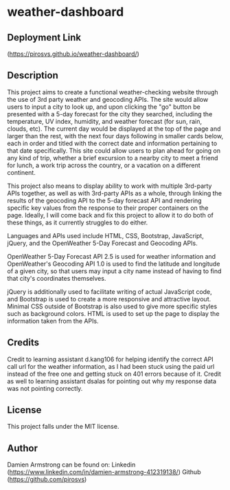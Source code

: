 # weather-dashboard

## Deployment Link
(https://pirosvs.github.io/weather-dashboard/)

## Description
This project aims to create a functional weather-checking website through the use of 3rd party weather and geocoding APIs. The site would allow users to input a city to look up, and upon clicking the "go" button be presented with a 5-day forecast for the city they searched, including the temperature, UV index, humidity, and weather forecast (for sun, rain, clouds, etc). The current day would be displayed at the top of the page and larger than the rest, with the next four days following in smaller cards below, each in order and titled with the correct date and information pertaining to that date specifically. This site could allow users to plan ahead for going on any kind of trip, whether a brief excursion to a nearby city to meet a friend for lunch, a work trip across the country, or a vacation on a different continent.

This project also means to display ability to work with multiple 3rd-party APIs together, as well as with 3rd-party APIs as a whole, through linking the results of the geocoding API to the 5-day forecast API and rendering specific key values from the response to their proper containers on the page. Ideally, I will come back and fix this project to allow it to do both of these things, as it currently struggles to do either.

Languages and APIs used include HTML, CSS, Bootstrap, JavaScript, jQuery, and the OpenWeather 5-Day Forecast and Geocoding APIs.

OpenWeather 5-Day Forecast API 2.5 is used for weather information and OpenWeather's Geocoding API 1.0 is used to find the latitude and longitude of a given city, so that users may input a city name instead of having to find that city's coordinates themselves.

jQuery is additionally used to facilitate writing of actual JavaScript code, and Bootstrap is used to create a more responsive and attractive layout. Minimal CSS outside of Bootstrap is also used to give more specific styles such as background colors. HTML is used to set up the page to display the information taken from the APIs.

## Credits
Credit to learning assistant d.kang106 for helping identify the correct API call url for the weather information, as I had been stuck using the paid url instead of the free one and getting stuck on 401 errors because of it. Credit as well to learning assistant dsalas for pointing out why my response data was not pointing correctly.

## License
This project falls under the MIT license.

## Author
Damien Armstrong can be found on: Linkedin (https://www.linkedin.com/in/damien-armstrong-412319138/) Github (https://github.com/pirosvs)